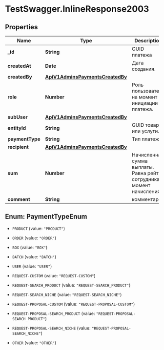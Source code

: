 # TestSwagger.InlineResponse2003

## Properties

Name | Type | Description | Notes
------------ | ------------- | ------------- | -------------
**_id** | **String** | GUID платежа | [optional] 
**createdAt** | **Date** | Дата создания. | [optional] 
**createdBy** | [**ApiV1AdminsPaymentsCreatedBy**](ApiV1AdminsPaymentsCreatedBy.md) |  | [optional] 
**role** | **Number** | Роль пользователя на момент инициации платежа. | [optional] 
**subUser** | [**ApiV1AdminsPaymentsCreatedBy**](ApiV1AdminsPaymentsCreatedBy.md) |  | [optional] 
**entityId** | **String** | GUID товара или услуги. | [optional] 
**paymentType** | **String** | Тип платежа | [optional] 
**recipient** | [**ApiV1AdminsPaymentsCreatedBy**](ApiV1AdminsPaymentsCreatedBy.md) |  | [optional] 
**sum** | **Number** | Начисленная сумма выплаты. Равна рейту сотрудника в момент начисления. | [optional] 
**comment** | **String** | комментарий | [optional] 



## Enum: PaymentTypeEnum


* `PRODUCT` (value: `"PRODUCT"`)

* `ORDER` (value: `"ORDER"`)

* `BOX` (value: `"BOX"`)

* `BATCH` (value: `"BATCH"`)

* `USER` (value: `"USER"`)

* `REQUEST-CUSTOM` (value: `"REQUEST-CUSTOM"`)

* `REQUEST-SEARCH_PRODUCT` (value: `"REQUEST-SEARCH_PRODUCT"`)

* `REQUEST-SEARCH_NICHE` (value: `"REQUEST-SEARCH_NICHE"`)

* `REQUEST-PROPOSAL-CUSTOM` (value: `"REQUEST-PROPOSAL-CUSTOM"`)

* `REQUEST-PROPOSAL-SEARCH_PRODUCT` (value: `"REQUEST-PROPOSAL-SEARCH_PRODUCT"`)

* `REQUEST-PROPOSAL-SEARCH_NICHE` (value: `"REQUEST-PROPOSAL-SEARCH_NICHE"`)

* `OTHER` (value: `"OTHER"`)




